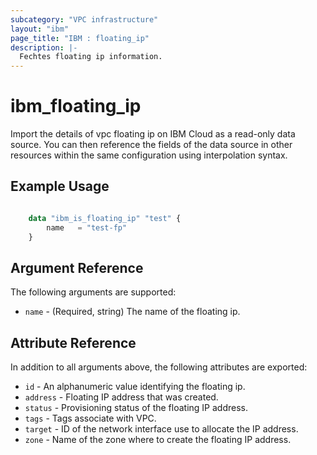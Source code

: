 ```yaml
---
subcategory: "VPC infrastructure"
layout: "ibm"
page_title: "IBM : floating_ip"
description: |-
  Fechtes floating ip information.
---
```


# ibm\_floating\_ip

Import the details of vpc floating ip on IBM Cloud as a read-only data source. You can then reference the fields of the data source in other resources within the same configuration using interpolation syntax.

## Example Usage

```terraform

    data "ibm_is_floating_ip" "test" {
        name   = "test-fp"
    }

```
## Argument Reference

The following arguments are supported:

* `name` - (Required, string) The name of the floating ip.

## Attribute Reference

In addition to all arguments above, the following attributes are exported:
* `id` - An alphanumeric value identifying the floating ip.	
* `address` - Floating IP address that was created.
* `status` - Provisioning status of the floating IP address. 
* `tags` - Tags associate with VPC.
* `target` -  ID of the network interface use to allocate the IP address.
* `zone` -   Name of the zone where to create the floating IP address. 